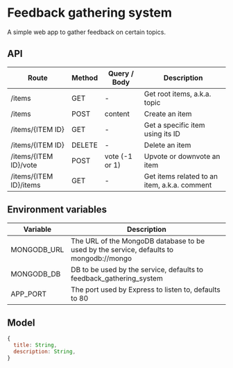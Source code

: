 # Feedback gathering system
A simple web app to gather feedback on certain topics.

## API

| Route | Method | Query / Body | Description |
| --- | --- | --- | --- |
| /items | GET | - | Get root items, a.k.a. topic |
| /items | POST | content | Create an item |
| /items/{ITEM ID} | GET | - | Get a specific item using its ID |
| /items/{ITEM ID} | DELETE | - | Delete an item |
| /items/{ITEM ID}/vote | POST | vote (-1 or 1) | Upvote or downvote an item |
| /items/{ITEM ID}/items | GET | - | Get items related to an item, a.k.a. comment  |

## Environment variables

| Variable | Description |
| --- | --- |
| MONGODB_URL | The URL of the MongoDB database to be used by the service, defaults to mongodb://mongo |
| MONGODB_DB | DB to be used by the service, defaults to feedback_gathering_system |
| APP_PORT | The port used by Express to listen to, defaults to 80 |

## Model

```javascript
{
  title: String,
  description: String,
}
```
